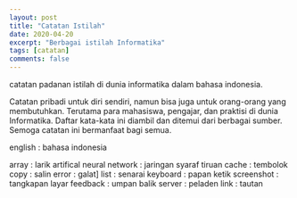 ```yaml
---
layout: post
title: "Catatan Istilah"
date: 2020-04-20
excerpt: "Berbagai istilah Informatika"
tags: [catatan]
comments: false
---
```



catatan padanan istilah di dunia informatika dalam bahasa indonesia.

Catatan pribadi untuk diri sendiri, namun bisa juga untuk orang-orang yang membutuhkan. Terutama para mahasiswa, pengajar, dan praktisi di dunia Informatika. 
Daftar kata-kata ini diambil dan ditemui dari berbagai sumber. Semoga catatan ini bermanfaat bagi semua.

english	: bahasa indonesia

array	: larik
artifical neural network : jaringan syaraf tiruan
cache	: tembolok
copy : salin
error : galat]
list : senarai
keyboard : papan ketik
screenshot	: tangkapan layar
feedback : umpan balik
server : peladen
link : tautan

